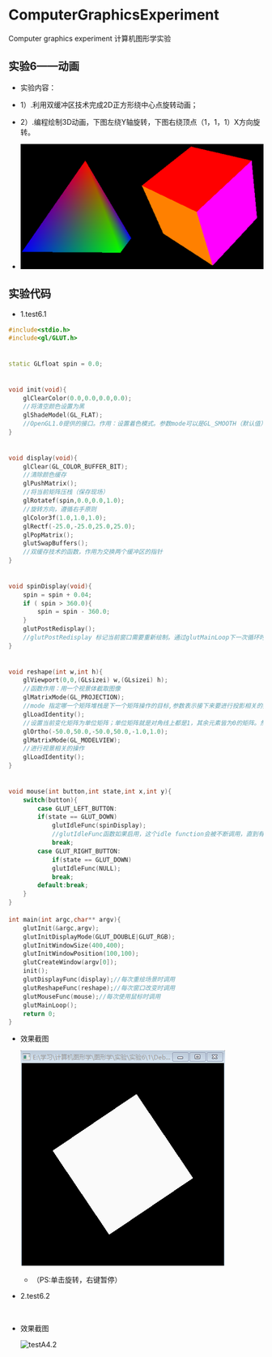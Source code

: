 # ComputerGraphicsExperiment
Computer graphics experiment 计算机图形学实验

## 实验6——动画

 - 实验内容：
 - 1）.利用双缓冲区技术完成2D正方形绕中心点旋转动画；
 - 2）.编程绘制3D动画，下图左绕Y轴旋转，下图右绕顶点（1，1，1）X方向旋转。

 - ![testQ6.2](https://raw.githubusercontent.com/w-xuefeng/ComputerGraphicsExperiment/master/assets/Q/testQ6.2.png)


## 实验代码

 - 1.test6.1

```c++
#include<stdio.h>
#include<gl/GLUT.h>


static GLfloat spin = 0.0;


void init(void){
	glClearColor(0.0,0.0,0.0,0.0);	
	//将清空颜色设置为黑
	glShadeModel(GL_FLAT);
	//OpenGL1.0提供的接口。作用：设置着色模式。参数mode可以是GL_SMOOTH（默认值）或GL_FLAT。采用恒定着色时（即GL_FLAT），使用图元中某个顶点的颜色来渲染整个图元
}


void display(void){
	glClear(GL_COLOR_BUFFER_BIT);
	//清除颜色缓存
	glPushMatrix();
	//将当前矩阵压栈（保存现场）
	glRotatef(spin,0.0,0.0,1.0);
	//旋转方向，遵循右手原则
	glColor3f(1.0,1.0,1.0);
	glRectf(-25.0,-25.0,25.0,25.0);
	glPopMatrix();
	glutSwapBuffers();
	//双缓存技术的函数，作用为交换两个缓冲区的指针
}


void spinDisplay(void){
	spin = spin + 0.04;
	if ( spin > 360.0){
		spin = spin - 360.0;
	}
	glutPostRedisplay();
	//glutPostRedisplay 标记当前窗口需要重新绘制。通过glutMainLoop下一次循环时，窗口显示将被回调以重新显示窗口的正常面板
}


void reshape(int w,int h){
	glViewport(0,0,(GLsizei) w,(GLsizei) h);
	//函数作用：用一个视景体截取图像
	glMatrixMode(GL_PROJECTION);
	//mode 指定哪一个矩阵堆栈是下一个矩阵操作的目标,参数表示接下来要进行投影相关的操作
	glLoadIdentity();
	//设置当前变化矩阵为单位矩阵；单位矩阵就是对角线上都是1，其余元素皆为0的矩阵。然后复位
	glOrtho(-50.0,50.0,-50.0,50.0,-1.0,1.0);
	glMatrixMode(GL_MODELVIEW);
	//进行视景相关的操作
	glLoadIdentity();
}


void mouse(int button,int state,int x,int y){
	switch(button){
		case GLUT_LEFT_BUTTON:
		if(state == GLUT_DOWN)
			glutIdleFunc(spinDisplay);
			//glutIdleFunc函数如果启用，这个idle function会被不断调用，直到有窗口事件发生
			break;
		case GLUT_RIGHT_BUTTON:
			if(state == GLUT_DOWN)
			glutIdleFunc(NULL);
			break;
		default:break;
	}
}

int main(int argc,char** argv){
	glutInit(&argc,argv);
	glutInitDisplayMode(GLUT_DOUBLE|GLUT_RGB);
	glutInitWindowSize(400,400);
	glutInitWindowPosition(100,100);
	glutCreateWindow(argv[0]);
	init();
	glutDisplayFunc(display);//每次重绘场景时调用
	glutReshapeFunc(reshape);//每次窗口改变时调用
	glutMouseFunc(mouse);//每次使用鼠标时调用
	glutMainLoop();
	return 0;
}


```

 - 效果截图

    ![testA4.1](https://raw.githubusercontent.com/w-xuefeng/ComputerGraphicsExperiment/master/assets/A/testA6.1.gif)
    - （PS:单击旋转，右键暂停）
 - 2.test6.2

 ```c++



```

 - 效果截图

    ![testA4.2](https://raw.githubusercontent.com/w-xuefeng/ComputerGraphicsExperiment/master/assets/A/testA6.2.gif)

